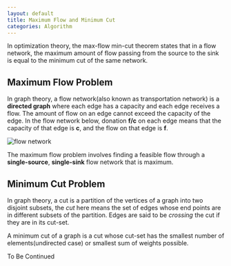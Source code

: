 ```yaml
---
layout: default
title: Maximum Flow and Minimum Cut
categories: Algorithm
---
```


In optimization theory, the max-flow min-cut theorem states that in a flow network, the maximum amount of flow passing from the source to the sink is equal to the minimum cut of the same network.

## Maximum Flow Problem
In graph theory, a flow network(also known as transportation network) is a **directed graph** where each edge has a capacity and each edge receives a flow. The amount of flow on an edge cannot exceed the capacity of the edge. In the flow network below, donation **f/c** on each edge means that the capacity of that edge is **c**, and the flow on that edge is **f**.

![flow network](http://i42.tinypic.com/2zfjt45.png)

The maximum flow problem involves finding a feasible flow through a **single-source**, **single-sink** flow network that is maximum.


## Minimum Cut Problem
In graph theory, a cut is a partition of the vertices of a graph into two disjoint subsets, the *cut* here means the set of edges whose end points are in different subsets of the partition. Edges are said to be *crossing* the cut if they are in its cut-set.

A minimum cut of a graph is a cut whose cut-set has the smallest number of elements(undirected case) or smallest  sum of weights possible.

To Be Continued
